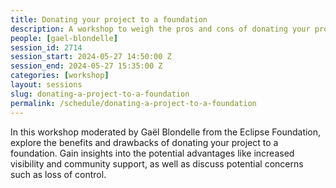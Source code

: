 ```yaml
---
title: Donating your project to a foundation
description: A workshop to weigh the pros and cons of donating your project to a foundation.
people: [gael-blondelle]
session_id: 2714
session_start: 2024-05-27 14:50:00 Z
session_end: 2024-05-27 15:35:00 Z
categories: [workshop]
layout: sessions
slug: donating-a-project-to-a-foundation
permalink: /schedule/donating-a-project-to-a-foundation
---
```


In this workshop moderated by Gaël Blondelle from the Eclipse Foundation, explore the benefits and drawbacks of 
donating your project to a foundation. Gain insights into the potential advantages like increased visibility and 
community support, as well as discuss potential concerns such as loss of control.